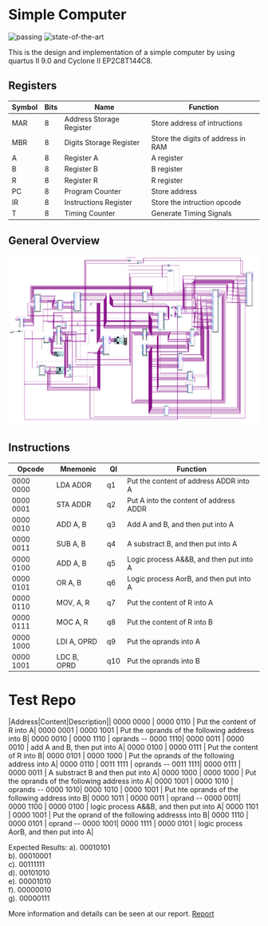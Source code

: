 # Simple Computer
![passing](https://img.shields.io/circleci/project/github/RedSparr0w/node-csgo-parser/master.svg)
![state-of-the-art](https://img.shields.io/badge/label-State--of--the--art-red.svg)

This is the design and implementation of a simple computer by using quartus II 9.0 and Cyclone II EP2C8T144C8. 

## Registers
|Symbol|Bits|Name|Function|
|---|---|---|---|
|MAR | 8 | Address Storage Register| Store address of intructions|
|MBR | 8 | Digits Storage Register | Store the digits of address in RAM|
|A | 8 | Register A | A register |
|B | 8 | Register B | B register |
|R | 8 | Register R | R register |
|PC | 8 | Program Counter | Store address |
|IR | 8 | Instructions Register | Store the intruction opcode|
|T | 8 | Timing Counter | Generate Timing Signals|

## General Overview
![General Overview](./img/总体概览图.png)

## Instructions
|Opcode|Mnemonic|QI|Function|
|---|---|---|---|
|0000 0000| LDA ADDR|q1|Put the content of address ADDR into A|
|0000 0001| STA ADDR|q2|Put A into the content of address ADDR|
|0000 0010| ADD A, B|q3|Add A and B, and then put into A|
|0000 0011| SUB A, B|q4|A substract B, and then put into A|
|0000 0100| ADD A, B|q5|Logic process A&&B, and then put into A|
|0000 0101| OR A, B|q6|Logic process AorB, and then put into A|
|0000 0110| MOV, A, R|q7|Put the content of R into A|
|0000 0111| MOC A, R|q8|Put the content of R into B|
|0000 1000| LDI A, OPRD|q9|Put the oprands into A|
|0000 1001| LDC B, OPRD|q10|Put the oprands into B|

# Test Repo
|Address|Content|Description||
0000 0000 | 0000 0110 | Put the content of R into A|
0000 0001 | 0000 1001 |  Put the oprands of the following address into B|
0000 0010 | 0000 1110 |  oprands -- 0000 1110|
0000 0011 | 0000 0010 |  add A and B, then put into A|
0000 0100 | 0000 0111 |  Put the content of R into B|
0000 0101 | 0000 1000 |  Put the oprands of the following address into A|
0000 0110 | 0011 1111 |  oprands -- 0011 1111|
0000 0111 | 0000 0011 |  A substract B and then put into A|
0000 1000 | 0000 1000 |  Put the oprands of the following address into A|
0000 1001 | 0000 1010 |  oprands -- 0000 1010|
0000 1010 | 0000 1001 |  Put hte oprands of the following address into B|
0000 1011 | 0000 0011 |  oprand -- 0000 0011|
0000 1100 | 0000 0100 |  logic process A&&B, and then put into A|
0000 1101 | 0000 1001 |  Put the oprand of the following addresss into B|
0000 1110 | 0000 0101 |  oprand -- 0000 1001|
0000 1111 | 0000 0101 |  logic process AorB, and then put into A|

Expected Results:
a). 00010101       
b). 00010001       
c). 00111111                 
d). 00101010                     
e). 00001010                
f). 00000010                
g). 00000111                

More information and details can be seen at our report. [Report](./中级计算机的设计与实现.pdf)
